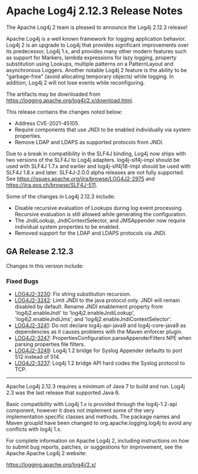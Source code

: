 <!---
 Licensed to the Apache Software Foundation (ASF) under one or more
 contributor license agreements.  See the NOTICE file distributed with
 this work for additional information regarding copyright ownership.
 The ASF licenses this file to You under the Apache License, Version 2.0
 (the "License"); you may not use this file except in compliance with
 the License.  You may obtain a copy of the License at

      http://www.apache.org/licenses/LICENSE-2.0

 Unless required by applicable law or agreed to in writing, software
 distributed under the License is distributed on an "AS IS" BASIS,
 WITHOUT WARRANTIES OR CONDITIONS OF ANY KIND, either express or implied.
 See the License for the specific language governing permissions and
 limitations under the License.
-->
# Apache Log4j 2.12.3 Release Notes

The Apache Log4j 2 team is pleased to announce the Log4j 2.12.3 release!

Apache Log4j is a well known framework for logging application behavior. Log4j 2 is an upgrade
to Log4j that provides significant improvements over its predecessor, Log4j 1.x, and provides
many other modern features such as support for Markers, lambda expressions for lazy logging,
property substitution using Lookups, multiple patterns on a PatternLayout and asynchronous
Loggers. Another notable Log4j 2 feature is the ability to be "garbage-free" (avoid allocating
temporary objects) while logging. In addition, Log4j 2 will not lose events while reconfiguring.

The artifacts may be downloaded from https://logging.apache.org/log4j/2.x/download.html.

This release contains the changes noted below:

* Address CVE-2021-45105.
* Require components that use JNDI to be enabled individually via system properties.
* Remove LDAP and LDAPS as supported protocols from JNDI.

Due to a break in compatibility in the SLF4J binding, Log4j now ships with two versions of the SLF4J to Log4j adapters.
log4j-slf4j-impl should be used with SLF4J 1.7.x and earlier and log4j-slf4j18-impl should be used with SLF4J 1.8.x and
later. SLF4J-2.0.0 alpha releases are not fully supported. See https://issues.apache.org/jira/browse/LOG4J2-2975 and
https://jira.qos.ch/browse/SLF4J-511.

Some of the changes in Log4j 2.12.3 include:

* Disable recursive evaluation of Lookups during log event processing. Recursive evaluation is still allowed while
generating the configuration.
* The JndiLookup, JndiContextSelector, and JMSAppender now require individual system properties to be enabled.
* Removed support for the LDAP and LDAPS protocols via JNDI.

## GA Release 2.12.3

Changes in this version include:


### Fixed Bugs
* [LOG4J2-3230](https://issues.apache.org/jira/browse/LOG4J2-3230):
    Fix string substitution recursion.
* [LOG4J2-3242](https://issues.apache.org/jira/browse/LOG4J2-3242):
    Limit JNDI to the java protocol only. JNDI will remain disabled by default. Rename JNDI enablement property from 'log4j2.enableJndi' to 'log4j2.enableJndiLookup', 'log4j2.enableJndiJms', and 'log4j2.enableJndiContextSelector'.
* [LOG4J2-3241](https://issues.apache.org/jira/browse/LOG4J2-3241):
    Do not declare log4j-api-java9 and log4j-core-java9 as dependencies as it causes problems with the Maven enforcer plugin.
* [LOG4J2-3247](https://issues.apache.org/jira/browse/LOG4J2-3247):
    PropertiesConfiguration.parseAppenderFilters NPE when parsing properties file filters.
* [LOG4J2-3249](https://issues.apache.org/jira/browse/LOG4J2-3249):
    Log4j 1.2 bridge for Syslog Appender defaults to port 512 instead of 514.
* [LOG4J2-3237](https://issues.apache.org/jira/browse/LOG4J2-3237):
    Log4j 1.2 bridge API hard codes the Syslog protocol to TCP.


---

Apache Log4j 2.12.3 requires a minimum of Java 7 to build and run. Log4j 2.3 was the
last release that supported Java 6.

Basic compatibility with Log4j 1.x is provided through the log4j-1.2-api component, however it
does not implement some of the very implementation specific classes and methods. The package
names and Maven groupId have been changed to org.apache.logging.log4j to avoid any conflicts
with log4j 1.x.

For complete information on Apache Log4j 2, including instructions on how to submit bug
reports, patches, or suggestions for improvement, see the Apache Apache Log4j 2 website:

https://logging.apache.org/log4j/2.x/
